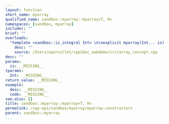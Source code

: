 ```yaml
---
layout: function
short_name: myarray
qualified_name: sandbox::myarray::myarray<T, R>
namespaces: [sandbox, myarray]
includer: ""
brief: ""
overloads:
  "template <sandbox::is_integral Int> \n\nexplicit myarray(Int... is) noexcept":
    desc: ""
    source: /Users/oparcollet/cpp2doc_webdemo/src/array_concept.cpp
desc: ""
params:
  is: __MISSING__
tparams:
  Int: __MISSING__
return_value: __MISSING__
example:
  desc: __MISSING__
  code: __MISSING__
see-also: []
title: sandbox::myarray::myarray<T, R>
permalink: /cpp-api/sandbox/myarray/myarray-constructors
parent: sandbox::myarray
...
```



